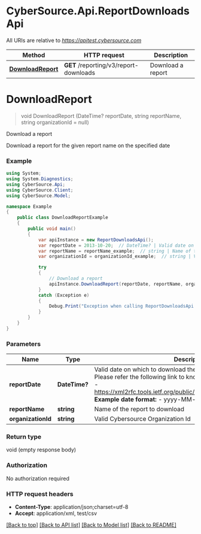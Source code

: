 # CyberSource.Api.ReportDownloadsApi

All URIs are relative to *https://apitest.cybersource.com*

Method | HTTP request | Description
------------- | ------------- | -------------
[**DownloadReport**](ReportDownloadsApi.md#downloadreport) | **GET** /reporting/v3/report-downloads | Download a report


<a name="downloadreport"></a>
# **DownloadReport**
> void DownloadReport (DateTime? reportDate, string reportName, string organizationId = null)

Download a report

Download a report for the given report name on the specified date

### Example
```csharp
using System;
using System.Diagnostics;
using CyberSource.Api;
using CyberSource.Client;
using CyberSource.Model;

namespace Example
{
    public class DownloadReportExample
    {
        public void main()
        {
            var apiInstance = new ReportDownloadsApi();
            var reportDate = 2013-10-20;  // DateTime? | Valid date on which to download the report in **ISO 8601 format** Please refer the following link to know more about ISO 8601 format. - https://xml2rfc.tools.ietf.org/public/rfc/html/rfc3339.html#anchor14   **Example date format:**   - yyyy-MM-dd 
            var reportName = reportName_example;  // string | Name of the report to download
            var organizationId = organizationId_example;  // string | Valid Cybersource Organization Id (optional) 

            try
            {
                // Download a report
                apiInstance.DownloadReport(reportDate, reportName, organizationId);
            }
            catch (Exception e)
            {
                Debug.Print("Exception when calling ReportDownloadsApi.DownloadReport: " + e.Message );
            }
        }
    }
}
```

### Parameters

Name | Type | Description  | Notes
------------- | ------------- | ------------- | -------------
 **reportDate** | **DateTime?**| Valid date on which to download the report in **ISO 8601 format** Please refer the following link to know more about ISO 8601 format. - https://xml2rfc.tools.ietf.org/public/rfc/html/rfc3339.html#anchor14   **Example date format:**   - yyyy-MM-dd  | 
 **reportName** | **string**| Name of the report to download | 
 **organizationId** | **string**| Valid Cybersource Organization Id | [optional] 

### Return type

void (empty response body)

### Authorization

No authorization required

### HTTP request headers

 - **Content-Type**: application/json;charset=utf-8
 - **Accept**: application/xml, test/csv

[[Back to top]](#) [[Back to API list]](../README.md#documentation-for-api-endpoints) [[Back to Model list]](../README.md#documentation-for-models) [[Back to README]](../README.md)

